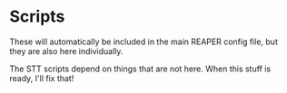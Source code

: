 # Scripts
These will automatically be included in the main REAPER config file, but they are also here individually.

The STT scripts depend on things that are not here. When this stuff is ready, I'll fix that!
